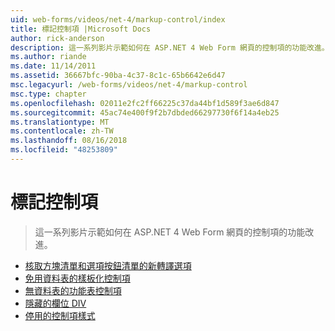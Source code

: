 ```yaml
---
uid: web-forms/videos/net-4/markup-control/index
title: 標記控制項 |Microsoft Docs
author: rick-anderson
description: 這一系列影片示範如何在 ASP.NET 4 Web Form 網頁的控制項的功能改進。
ms.author: riande
ms.date: 11/14/2011
ms.assetid: 36667bfc-90ba-4c37-8c1c-65b6642e6d47
msc.legacyurl: /web-forms/videos/net-4/markup-control
msc.type: chapter
ms.openlocfilehash: 02011e2fc2ff66225c37da44bf1d589f3ae6d847
ms.sourcegitcommit: 45ac74e400f9f2b7dbded66297730f6f14a4eb25
ms.translationtype: MT
ms.contentlocale: zh-TW
ms.lasthandoff: 08/16/2018
ms.locfileid: "48253809"
---
```

<a name="markup-control"></a>標記控制項
====================
> 這一系列影片示範如何在 ASP.NET 4 Web Form 網頁的控制項的功能改進。


- [核取方塊清單和選項按鈕清單的新轉譯選項](aspnet-4-quick-hit-new-rendering-option-for-check-box-lists-and-radio-button-lists.md)
- [免用資料表的樣板化控制項](aspnet-4-quick-hit-table-free-templated-controls.md)
- [無資料表的功能表控制項](aspnet-4-quick-hit-tableless-menu-control.md)
- [隱藏的欄位 DIV](aspnet-4-quick-hit-hidden-field-divs.md)
- [停用的控制項樣式](aspnet-4-quick-hit-disabled-control-styling.md)
